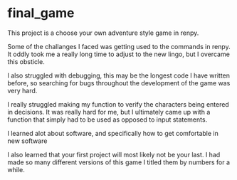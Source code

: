 # final_game
This project is a choose your own adventure style game in renpy.

Some of the challanges I faced was getting used to the commands in renpy.  It oddly took me a really long time to adjust to the new lingo, but I overcame this obsticle.

I also struggled with debugging, this may be the longest code I have written before, so searching for bugs throughout the development of the game was very hard.

I really struggled making my function to verify the characters being entered in decisions.  It was really hard for me, but I ultimately came up with a function that simply had to be used as opposed to input statements.  

I learned alot about software, and specifically how to get comfortable in new software

I also learned that your first project will most likely not be your last. I had made so many different versions of this game I titled them by numbers for a while.

